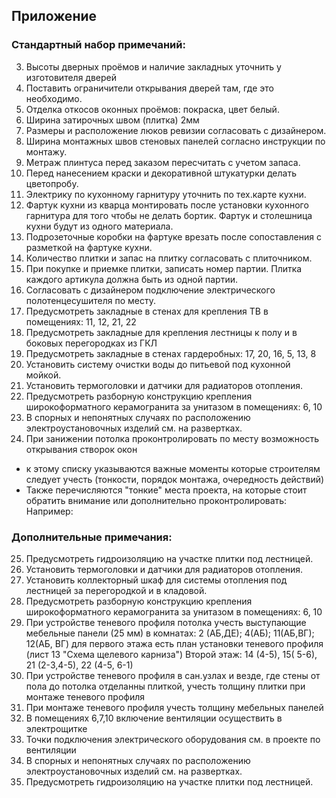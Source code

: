 ## Приложение

### Стандартный набор примечаний:

3. Высоты дверных проёмов и наличие закладных уточнить у изготовителя дверей
4. Поставить ограничители открывания дверей там, где это необходимо.
5. Отделка откосов оконных проёмов: покраска, цвет белый.
6. Ширина затирочных швом (плитка) 2мм
7. Размеры и расположение люков ревизии согласовать с дизайнером.
8. Ширина монтажных швов стеновых панелей согласно инструкции по монтажу.
9. Метраж плинтуса перед заказом пересчитать с учетом запаса.
10. Перед нанесением краски и декоративной штукатурки делать цветопробу.
11. Электрику по кухонному гарнитуру уточнить по тех.карте кухни.
12. Фартук кухни из кварца монтировать после установки кухонного гарнитура для того чтобы не делать бортик. Фартук и столешница кухни будут из одного материала.
13. Подрозеточные коробки на фартуке врезать после сопоставления с разметкой на фартуке кухни.
14. Количество плитки и запас на плитку согласовать с плиточником.
15. При покупке и приемке плитки, записать номер партии. Плитка каждого артикула должна быть из одной партии.
16. Согласовать с дизайнером подключение  электрического полотенцесушителя по месту.
17. Предусмотреть закладные в стенах для крепления ТВ в помещениях: 11, 12, 21, 22
18. Предусмотреть закладные для крепления лестницы к полу и в боковых перегородках из ГКЛ
19. Предусмотреть закладные в стенах гардеробных: 17, 20, 16, 5, 13, 8
20. Установить систему очистки воды до питьевой под кухонной мойкой.
21. Установить термоголовки и датчики для радиаторов отопления.
22. Предусмотреть разборную конструкцию крепления широкоформатного керамогранита за унитазом в помещениях: 6, 10
23. В спорных и непонятных случаях по расположению электроустановочных изделий см. на развертках.
24. При занижении потолка проконтролировать по месту возможность открывания створок окон


+ к этому списку указываются важные моменты которые строителям следует учесть (тонкости, порядок монтажа, очередность действий)
+ Также перечисляются "тонкие" места проекта, на которые стоит обратить внимание или дополнительно проконтролировать:
Например:

### Дополнительные примечания:

25. Предусмотреть гидроизоляцию на участке плитки под лестницей.
26. Установить термоголовки и датчики для радиаторов отопления.
27. Установить коллекторный шкаф для системы отопления под лестницей за перегородкой и в кладовой.
28. Предусмотреть разборную конструкцию крепления широкоформатного керамогранита за унитазом в помещениях: 6, 10
29. При устройстве теневого профиля потолка учесть выступающие мебельные панели (25 мм) в комнатах: 2 (АБ,ДЕ); 4(АБ); 
11(АБ,ВГ); 12(АБ, ВГ) для первого этажа есть план установки теневого профиля (лист 13 "Схема щелевого карниза")
Второй этаж: 14 (4-5), 15( 5-6), 21 (2-3,4-5), 22 (4-5, 6-1)
30. При устройстве теневого профиля в сан.узлах и везде, где стены от пола до потолка отделанны плиткой, учесть толщину плитки при монтаже 
теневого профиля
31. При монтаже теневого профиля учесть толщину мебельных панелей
32. В помещениях 6,7,10 включение вентиляции осуществить в электрощитке
33. Точки подключения электрического оборудования см. в проекте по вентиляции
34. В спорных и непонятных случаях по расположению электроустановочных изделий см. на развертках.
35. Предусмотреть гидроизоляцию на участке плитки под лестницей.
